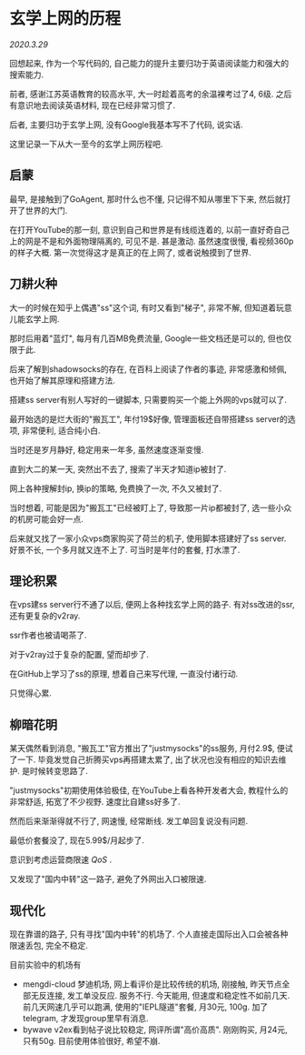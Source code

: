 # 玄学上网的历程

*2020.3.29*

回想起来, 作为一个写代码的, 自己能力的提升主要归功于英语阅读能力和强大的搜索能力.

前者, 感谢江苏英语教育的较高水平, 大一时趁着高考的余温裸考过了4, 6级. 之后有意识地去阅读英语材料, 现在已经非常习惯了.

后者, 主要归功于玄学上网, 没有Google我基本写不了代码, 说实话.

这里记录一下从大一至今的玄学上网历程吧.

## 启蒙

最早, 是接触到了GoAgent, 那时什么也不懂, 只记得不知从哪里下下来, 然后就打开了世界的大门.

在打开YouTube的那一刻, 意识到自己和世界是有线缆连着的, 以前一直好奇自己上的网是不是和外面物理隔离的, 可见不是. 甚是激动. 虽然速度很慢, 看视频360p的样子大概. 第一次觉得这才是真正的在上网了, 或者说触摸到了世界.

## 刀耕火种

大一的时候在知乎上偶遇"ss"这个词, 有时又看到"梯子", 非常不解, 但知道着玩意儿能玄学上网.

那时后用着"蓝灯", 每月有几百MB免费流量, Google一些文档还是可以的, 但也仅限于此.

后来了解到shadowsocks的存在, 在百科上阅读了作者的事迹, 非常感激和倾佩, 也开始了解其原理和搭建方法.

搭建ss server有别人写好的一键脚本, 只需要购买一个能上外网的vps就可以了.

最开始选的是烂大街的"搬瓦工", 年付19$好像, 管理面板还自带搭建ss server的选项, 非常便利, 适合纯小白.

当时还是岁月静好, 稳定用来一年多, 虽然速度逐渐变慢.

直到大二的某一天, 突然出不去了, 搜索了半天才知道ip被封了.

网上各种搜解封ip, 换ip的策略, 免费换了一次, 不久又被封了.

当时想着, 可能是因为"搬瓦工"已经被盯上了, 导致那一片ip都被封了, 选一些小众的机房可能会好一点.

后来就又找了一家小众vps商家购买了荷兰的机子, 使用脚本搭建好了ss server. 好景不长, 一个多月就又连不上了. 可当时是年付的套餐, 打水漂了.

## 理论积累

在vps建ss server行不通了以后, 便网上各种找玄学上网的路子. 有对ss改进的ssr, 还有更复杂的v2ray.

ssr作者也被请喝茶了.

对于v2ray过于复杂的配置, 望而却步了.

在GitHub上学习了ss的原理, 想着自己来写代理, 一直没付诸行动.

只觉得心累.

## 柳暗花明

某天偶然看到消息, "搬瓦工"官方推出了"justmysocks"的ss服务, 月付2.9$, 便试了一下. 毕竟发觉自己折腾买vps再搭建太累了, 出了状况也没有相应的知识去维护. 是时候转变思路了.

"justmysocks"初期使用体验极佳, 在YouTube上看各种开发者大会, 教程什么的非常舒适, 拓宽了不少视野. 速度比自建ss好多了.

然而后来渐渐得就不行了, 网速慢, 经常断线. 发工单回复说没有问题.

最低价套餐没了, 现在5.99$/月起步了.

意识到考虑运营商限速 *QoS* .

又发现了"国内中转"这一路子, 避免了外网出入口被限速.

## 现代化

现在靠谱的路子, 只有寻找"国内中转"的机场了. 个人直接走国际出入口会被各种限速丢包, 完全不稳定.

目前实验中的机场有

- mengdi-cloud
  梦迪机场, 网上看评价是比较传统的机场, 刚接触, 昨天节点全部无反连接, 发工单没反应. 服务不行.
  今天能用, 但速度和稳定性不如前几天. 前几天网速几乎可以跑满, 使用的"IEPL隧道"套餐, 月30元, 100g.
  加了telegram, 才发现group里早有消息.
- bywave
  v2ex看到帖子说比较稳定, 网评所谓"高价高质". 刚刚购买, 月24元, 只有50g. 目前使用体验很好, 希望不崩.

